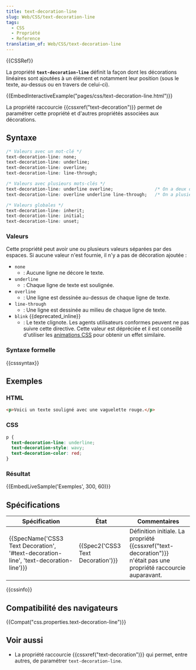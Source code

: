 ```yaml
---
title: text-decoration-line
slug: Web/CSS/text-decoration-line
tags:
  - CSS
  - Propriété
  - Reference
translation_of: Web/CSS/text-decoration-line
---
```

{{CSSRef}}

La propriété **`text-decoration-line`** définit la façon dont les décorations linéaires sont ajoutées à un élément et notamment leur position (sous le texte, au-dessus ou en travers de celui-ci).

{{EmbedInteractiveExample("pages/css/text-decoration-line.html")}}

La propriété raccourcie {{cssxref("text-decoration")}} permet de paramétrer cette propriété et d'autres propriétés associées aux décorations.

## Syntaxe

```css
/* Valeurs avec un mot-clé */
text-decoration-line: none;
text-decoration-line: underline;
text-decoration-line: overline;
text-decoration-line: line-through;

/* Valeurs avec plusieurs mots-clés */
text-decoration-line: underline overline;                /* On a deux décorations pour la ligne */
text-decoration-line: overline underline line-through;   /* On a plusieurs décorations */

/* Valeurs globales */
text-decoration-line: inherit;
text-decoration-line: initial;
text-decoration-line: unset;
```

### Valeurs

Cette propriété peut avoir une ou plusieurs valeurs séparées par des espaces. Si aucune valeur n'est fournie, il n'y a pas de décoration ajoutée :

- `none`
  - : Aucune ligne ne décore le texte.
- `underline`
  - : Chaque ligne de texte est soulignée.
- `overline`
  - : Une ligne est dessinée au-dessus de chaque ligne de texte.
- `line-through`
  - : Une ligne est dessinée au milieu de chaque ligne de texte.
- `blink` {{deprecated_inline}}
  - : Le texte clignote. Les agents utilisateurs conformes peuvent ne pas suivre cette directive. Cette valeur est dépréciée et il est conseillé d'utiliser les [animations CSS](/fr/docs/Web/CSS/animation) pour obtenir un effet similaire.

### Syntaxe formelle

{{csssyntax}}

## Exemples

### HTML

```html
<p>Voici un texte souligné avec une vaguelette rouge.</p>
```

### CSS

```css
p {
  text-decoration-line: underline;
  text-decoration-style: wavy;
  text-decoration-color: red;
}
```

### Résultat

{{EmbedLiveSample('Exemples', 300, 60)}}

## Spécifications

| Spécification                                                                                                    | État                                         | Commentaires                                                                                                                |
| ---------------------------------------------------------------------------------------------------------------- | -------------------------------------------- | --------------------------------------------------------------------------------------------------------------------------- |
| {{SpecName('CSS3 Text Decoration', '#text-decoration-line', 'text-decoration-line')}} | {{Spec2('CSS3 Text Decoration')}} | Définition initiale. La propriété {{cssxref("text-decoration")}} n'était pas une propriété raccourcie auparavant. |

{{cssinfo}}

## Compatibilité des navigateurs

{{Compat("css.properties.text-decoration-line")}}

## Voir aussi

- La propriété raccourcie {{cssxref("text-decoration")}} qui permet, entre autres, de paramétrer `text-decoration-line`.

